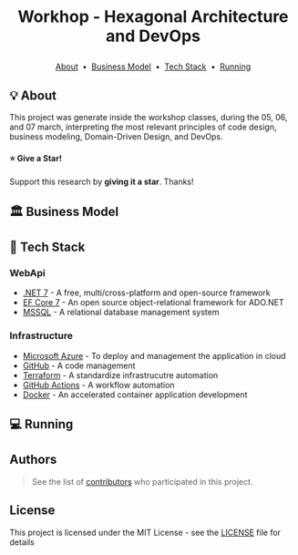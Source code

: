 # <p align="center">Workhop - Hexagonal Architecture and DevOps</p>

<p align="center">
  <a href="#bulb-about">About</a> &nbsp;&bull;&nbsp;
  <a href="#classical_building-business-model">Business Model</a> &nbsp;&bull;&nbsp;
  <a href="#mag_right-research">Tech Stack</a> &nbsp;&bull;&nbsp;
  <a href="#computer-running">Running</a>
</p>

## :bulb: About

This project was generate inside the workshop classes, during the 05, 06, and 07 march, interpreting the most relevant principles of code design, business modeling, Domain-Driven Design, and DevOps.

#### :star: Give a Star! 

Support this research by **giving it a star**. Thanks!

## :classical_building: Business Model

## :toolbox: Tech Stack

### WebApi

- [.NET 7](https://dotnet.microsoft.com/en-us/) - A free, multi/cross-platform and open-source framework
- [EF Core 7](https://devblogs.microsoft.com/dotnet/announcing-ef7/) - An open source object-relational framework for ADO.NET
- [MSSQL](https://hub.docker.com/_/microsoft-mssql-server) - A relational database management system

### Infrastructure

- [Microsoft Azure](https://azure.microsoft.com/) - To deploy and management the application in cloud
- [GitHub](https://github.com/) - A code management
- [Terraform](https://www.hashicorp.com/products/terraform) - A standardize infrastrucutre automation
- [GitHub Actions](https://docs.github.com/pt/actions) - A workflow automation
- [Docker](https://www.docker.com/) - An accelerated container application development

## :computer: Running

## Authors

> See the list of [contributors](https://github.com/AntonioFalcao/EventualShop/graphs/contributors) who participated in this project.

## License

This project is licensed under the MIT License - see the [LICENSE](./LICENSE) file for details
